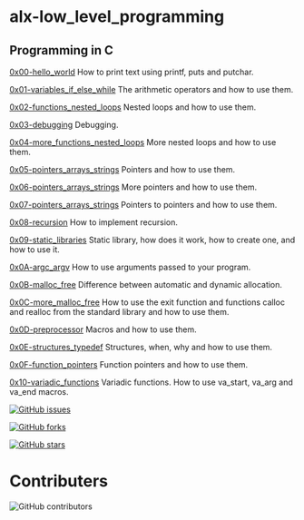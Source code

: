 # alx-low_level_programming


## Programming in C


[0x00-hello_world](./0x00-hello_world) How to print text using printf, puts and putchar.

[0x01-variables_if_else_while](./0x01-variables_if_else_while) The arithmetic operators and how to use them.

[0x02-functions_nested_loops](./0x02-functions_nested_loops) Nested loops and how to use them.

[0x03-debugging](./0x03-debugging) Debugging.

[0x04-more_functions_nested_loops](./0x04-more_functions_nested_loops) More nested loops and how to use them.

[0x05-pointers_arrays_strings](./0x05-pointers_arrays_strings) Pointers and how to use them.

[0x06-pointers_arrays_strings](./0x06-pointers_arrays_strings) More pointers and how to use them.

[0x07-pointers_arrays_strings](./0x07-pointers_arrays_strings) Pointers to pointers and how to use them.

[0x08-recursion](./0x08-recursion) How to implement recursion.

[0x09-static_libraries](./0x09-static_libraries) Static library, how does it work, how to create one, and how to use it.

[0x0A-argc_argv](./0x0A-argc_argv) How to use arguments passed to your program.

[0x0B-malloc_free](./0x0B-malloc_free) Difference between automatic and dynamic allocation.

[0x0C-more_malloc_free](./0x0C-more_malloc_free) How to use the exit function and functions calloc and realloc from the standard library and how to use them.

[0x0D-preprocessor](./0x0D-preprocessor) Macros and how to use them.

[0x0E-structures_typedef](./0x0E-structures_typedef) Structures, when, why and how to use them.

[0x0F-function_pointers](./0x0F-function_pointers) Function pointers and how to use them.

[0x10-variadic_functions](./0x10-variadic_functions) Variadic functions. How to use va_start, va_arg and va_end macros.

[![GitHub issues](https://img.shields.io/github/issues/bedzon94/alx-low_level_programming)](https://github.com/bedzon94/alx-low_level_programming/issues)

[![GitHub forks](https://img.shields.io/github/forks/bedzon94/alx-low_level_programming)](https://github.com/bedzon94/alx-low_level_programming/network)

[![GitHub stars](https://img.shields.io/github/stars/bedzon94/alx-low_level_programming)](https://github.com/bedzon94/alx-low_level_programming/stargazers)

# Contributers

![GitHub contributors](https://img.shields.io/github/contributors/bedzon94/alx-low_level_programming)
